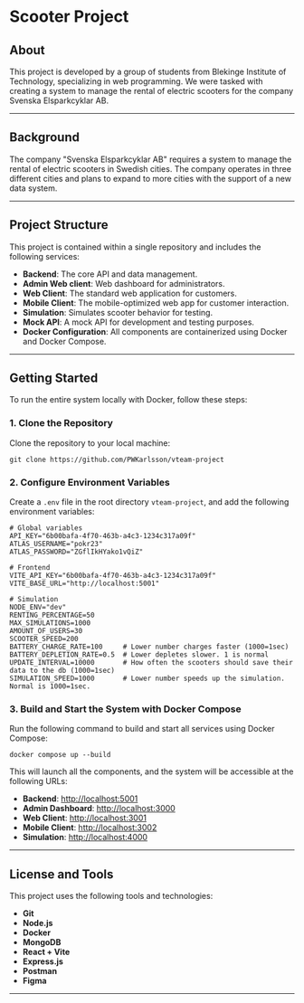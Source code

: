 # Scooter Project

## About

This project is developed by a group of students from Blekinge Institute of Technology, specializing in web programming. We were tasked with creating a system to manage the rental of electric scooters for the company Svenska Elsparkcyklar AB.

---

## Background

The company "Svenska Elsparkcyklar AB" requires a system to manage the rental of electric scooters in Swedish cities. The company operates in three different cities and plans to expand to more cities with the support of a new data system. 

---

## Project Structure

This project is contained within a single repository and includes the following services:

- **Backend**: The core API and data management.
- **Admin Web client**: Web dashboard for administrators.
- **Web Client**: The standard web application for customers.
- **Mobile Client**: The mobile-optimized web app for customer interaction.
- **Simulation**: Simulates scooter behavior for testing.
- **Mock API**: A mock API for development and testing purposes.
- **Docker Configuration**: All components are containerized using Docker and Docker Compose.

---

## Getting Started

To run the entire system locally with Docker, follow these steps:

### 1. Clone the Repository

Clone the repository to your local machine:

```
git clone https://github.com/PWKarlsson/vteam-project
```

### 2. Configure Environment Variables

Create a `.env` file in the root directory `vteam-project`, and add the following environment variables:

```
# Global variables
API_KEY="6b00bafa-4f70-463b-a4c3-1234c317a09f"
ATLAS_USERNAME="pokr23"
ATLAS_PASSWORD="ZGflIkHYako1vQiZ"

# Frontend
VITE_API_KEY="6b00bafa-4f70-463b-a4c3-1234c317a09f"
VITE_BASE_URL="http://localhost:5001"

# Simulation
NODE_ENV="dev"
RENTING_PERCENTAGE=50
MAX_SIMULATIONS=1000
AMOUNT_OF_USERS=30
SCOOTER_SPEED=200
BATTERY_CHARGE_RATE=100     # Lower number charges faster (1000=1sec)
BATTERY_DEPLETION_RATE=0.5  # Lower depletes slower. 1 is normal
UPDATE_INTERVAL=10000       # How often the scooters should save their data to the db (1000=1sec)
SIMULATION_SPEED=1000       # Lower number speeds up the simulation. Normal is 1000=1sec.
```

### 3. Build and Start the System with Docker Compose

Run the following command to build and start all services using Docker Compose:

```
docker compose up --build
```

This will launch all the components, and the system will be accessible at the following URLs:

- **Backend**: [http://localhost:5001](http://localhost:5001)
- **Admin Dashboard**: [http://localhost:3000](http://localhost:3000)
- **Web Client**: [http://localhost:3001](http://localhost:3001)
- **Mobile Client**: [http://localhost:3002](http://localhost:3002)
- **Simulation**: [http://localhost:4000](http://localhost:4000)

---

## License and Tools

This project uses the following tools and technologies:

- **Git**
- **Node.js**
- **Docker**
- **MongoDB**
- **React + Vite**
- **Express.js**
- **Postman**
- **Figma**

---
